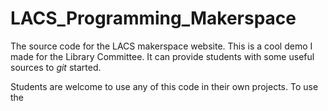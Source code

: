 # LACS_Programming_Makerspace
The source code for the LACS makerspace website.
This is a cool demo I made for the Library Committee. It can provide students with some useful sources to *git* started.

Students are welcome to use any of this code in their own projects. To use the 
